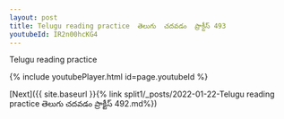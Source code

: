 ```yaml
---
layout: post
title: Telugu reading practice  తెలుగు  చదవడం  ప్రాక్టీస్ 493
youtubeId: IR2n00hcKG4
---
```

 
 
Telugu reading practice
 
 
 
 
 


{% include youtubePlayer.html id=page.youtubeId %}
 
[Next]({{ site.baseurl }}{% link  split1/_posts/2022-01-22-Telugu reading practice  తెలుగు  చదవడం  ప్రాక్టీస్ 492.md%})
 
